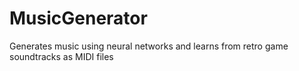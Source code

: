 # MusicGenerator
Generates music using neural networks and learns from retro game soundtracks as MIDI files
